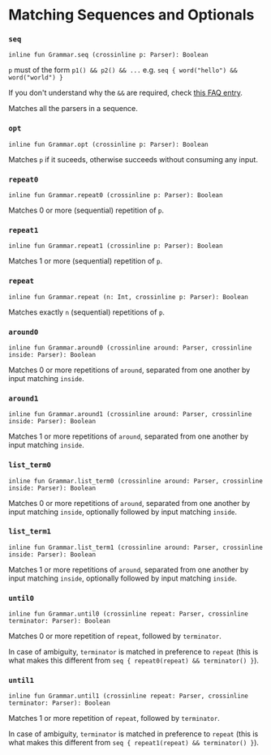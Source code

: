 #  Matching Sequences and Optionals

### `seq`

    inline fun Grammar.seq (crossinline p: Parser): Boolean

`p` must of the form `p1() && p2() && ...`
e.g. `seq { word("hello") && word("world") }`

If you don't understand why the `&&` are required, check [this FAQ entry][pipes].
 
[pipes]: ../../faq/seq-choice-syntax.md

Matches all the parsers in a sequence.

### `opt`

    inline fun Grammar.opt (crossinline p: Parser): Boolean

Matches `p` if it suceeds, otherwise succeeds without consuming any input.

### `repeat0`

    inline fun Grammar.repeat0 (crossinline p: Parser): Boolean

Matches 0 or more (sequential) repetition of `p`.

### `repeat1`

    inline fun Grammar.repeat1 (crossinline p: Parser): Boolean

Matches 1 or more (sequential) repetition of `p`.

### `repeat`

    inline fun Grammar.repeat (n: Int, crossinline p: Parser): Boolean

Matches exactly `n` (sequential) repetitions of `p`.

### `around0`

    inline fun Grammar.around0 (crossinline around: Parser, crossinline inside: Parser): Boolean

Matches 0 or more repetitions of `around`, separated from one another by input matching `inside`.

### `around1`

    inline fun Grammar.around1 (crossinline around: Parser, crossinline inside: Parser): Boolean

Matches 1 or more repetitions of `around`, separated from one another by input matching `inside`.

### `list_term0`

    inline fun Grammar.list_term0 (crossinline around: Parser, crossinline inside: Parser): Boolean
    
Matches 0 or more repetitions of `around`, separated from one another by input matching `inside`,
optionally followed by input matching `inside`.

### `list_term1`

    inline fun Grammar.list_term1 (crossinline around: Parser, crossinline inside: Parser): Boolean

Matches 1 or more repetitions of `around`, separated from one another by input matching `inside`,
optionally followed by input matching `inside`.

### `until0`

    inline fun Grammar.until0 (crossinline repeat: Parser, crossinline terminator: Parser): Boolean

Matches 0 or more repetition of `repeat`, followed by `terminator`.

In case of ambiguity, `terminator` is matched in preference to `repeat`
(this is what makes this different from `seq { repeat0(repeat) && terminator() }`).

### `until1`

    inline fun Grammar.until1 (crossinline repeat: Parser, crossinline terminator: Parser): Boolean

Matches 1 or more repetition of `repeat`, followed by `terminator`.

In case of ambiguity, `terminator` is matched in preference to `repeat`
(this is what makes this different from `seq { repeat1(repeat) && terminator() }`).